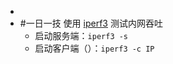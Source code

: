 -
- #一日一技 使用 [iperf3](https://iperf.fr/iperf-download.php) 测试内网吞吐
	- 启动服务端：`iperf3 -s`
	- 启动客户端（）：`iperf3 -c IP`